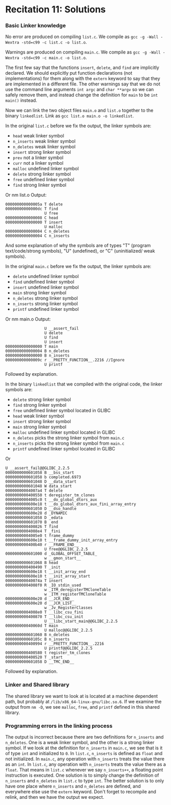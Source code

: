 Recitation 11: Solutions
=========

### Basic Linker knowledge

No error are produced on compiling `list.c`. We compile as `gcc -g -Wall -Wextra -std=c99 -c list.c -o list.o`.

Warnings are produced on compiling `main.c`. We compile as `gcc -g -Wall -Wextra -std=c99 -c main.c -o list.o`.

The first few say that the functions `insert`, `delete`, and `find` are implicitly declared. We should explicitly put function declarations (not implementations) for them along with the `extern` keyword to say that they are implemented in a different file.
The other warnings say that we do not use the command line arguments `int argc` and `char **argv` so we can safely remove them, and instead change the definition for `main` to be `int main()` instead.

Now we can link the two object files `main.o` and `list.o` together to the binary `linkedlist`. Link as `gcc list.o main.o -o linkedlist`.

In the original `list.c` before we fix the output, the linker symbols are:
* `head` weak linker symbol
* `n_inserts` weak linker symbol
* `n_deletes` weak linker symbol
* `insert` strong linker symbol
* `prev` not a linker symbol
* `curr` not a linker symbol
* `malloc` undefined linker symbol
* `delete` strong linker symbol
* `free` undefined linker symbol
* `find` strong linker symbol

Or nm list.o Output:
```
000000000000005a T delete
00000000000000dc T find
                 U free
0000000000000008 C head
0000000000000000 T insert
                 U malloc
0000000000000004 C n_deletes
0000000000000004 C n_inserts
```

And some explanation of why the symbols are of types "T" (program text/code/strong symbols), "U" (undefined), or "C" (uninitialized/ weak symbols).

In the original `main.c` before we fix the output, the linker symbols are:
* `delete` undefined linker symbol
* `find` undefined linker symbol
* `insert` undefined linker symbol
* `main` strong linker symbol
* `n_deletes` strong linker symbol
* `n_inserts` strong linker symbol
* `printf` undefined linker symbol

Or nm main.o Output:
```
                 U __assert_fail
                 U delete
                 U find
                 U insert
0000000000000000 T main
0000000000000004 B n_deletes
0000000000000000 B n_inserts
000000000000009c r __PRETTY_FUNCTION__.2216 //Ignore
                 U printf
```

Followed by explanation.

In the binary `linkedlist` that we compiled with the original code, the linker symbols are:
* `delete` strong linker symbol
* `find` strong linker symbol
* `free` undefined linker symbol located in GLIBC
* `head` weak linker symbol
* `insert` strong linker symbol
* `main` strong linker symbol
* `malloc` undefined linker symbol located in GLIBC
* `n_deletes` picks the strong linker symbol from `main.c`
* `n_inserts` picks the strong linker symbol from `main.c`
* `printf` undefined linker symbol located in GLIBC

Or
```
U __assert_fail@@GLIBC_2.2.5
0000000000601058 B __bss_start
0000000000601058 b completed.6973
0000000000601048 D __data_start
0000000000601048 W data_start
00000000004007a4 T delete
0000000000400550 t deregister_tm_clones
00000000004005c0 t __do_global_dtors_aux
0000000000600e18 t __do_global_dtors_aux_fini_array_entry
0000000000601050 D __dso_handle
0000000000600e28 d _DYNAMIC
0000000000601058 D _edata
0000000000601070 B _end
0000000000400826 T find
00000000004008e4 T _fini
00000000004005e0 t frame_dummy
0000000000600e10 t __frame_dummy_init_array_entry
0000000000400b40 r __FRAME_END__
                 U free@@GLIBC_2.2.5
0000000000601000 d _GLOBAL_OFFSET_TABLE_
                 w __gmon_start__
0000000000601068 B head
0000000000400490 T _init
0000000000600e18 t __init_array_end
0000000000600e10 t __init_array_start
000000000040074a T insert
00000000004008f0 R _IO_stdin_used
                 w _ITM_deregisterTMCloneTable
                 w _ITM_registerTMCloneTable
0000000000600e20 d __JCR_END__
0000000000600e20 d __JCR_LIST__
                 w _Jv_RegisterClasses
00000000004008e0 T __libc_csu_fini
0000000000400870 T __libc_csu_init
                 U __libc_start_main@@GLIBC_2.2.5
000000000040060d T main
                 U malloc@@GLIBC_2.2.5
0000000000601060 B n_deletes
000000000060105c B n_inserts
0000000000400994 r __PRETTY_FUNCTION__.2216
                 U printf@@GLIBC_2.2.5
0000000000400580 t register_tm_clones
0000000000400520 T _start
0000000000601058 D __TMC_END__
```

Followed by explanation.

### Linker and Shared library

The shared library we want to look at is located at a machine dependent path, but probably at `/lib/x86_64-linux-gnu/libc.so.6`. If we examine the output from `nm -D`, we see `malloc`, `free`, and `printf` defined in this shared library.

### Programming errors in the linking process

The output is incorrect because there are two definitions for `n_inserts` and `n_deletes`. One is a weak linker symbol, and the other is a strong linker symbol. If we look at the definition for `n_inserts` in `main.c`, we see that is it of type `int` and initialized to `0`. In `list.c`, `n_inserts` is defined as `float` and not initialized. In `main.c`, any operation with `n_inserts` treats the value there as an `int`. In `list.c`, any operation with `n_inserts` treats the value there as a `float`. That means in `list.c` whenever we say `n_inserts++`, a floating point instruction is executed. One solution is to simply change the definition of `n_inserts` and `n_deletes` in `list.c` to type `int`. The better solution is to only have one place where `n_inserts` and `n_deletes` are defined, and everywhere else use the `extern` keyword. Don't forget to recompile and relink, and then we have the output we expect.
